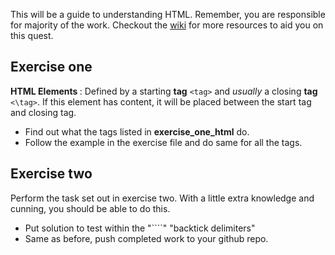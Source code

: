 This will be a guide to understanding HTML.
Remember, you are responsible for majority of the work. Checkout the [wiki](https://github.com/GDGAccra/CrashCourseWeb/wiki) for more resources to aid you on this quest.


## Exercise one

  **HTML Elements <Tags>** : Defined  by a starting **tag** ``<tag>`` and *usually* a closing **tag** `<\tag>`. If this element has content, it will be placed between the start tag and closing tag.
  - Find out what the tags listed in **exercise_one_html** do.
  - Follow the example in the exercise file and do same for all the tags.

## Exercise two

 Perform the task set out in exercise two. With a little extra knowledge and cunning, you should be able to do this.
 - Put solution to test within the "````" "backtick delimiters"
 - Same as before, push completed work to your github repo.
